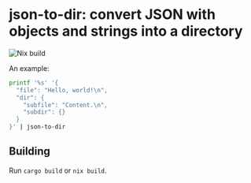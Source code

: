 # json-to-dir: convert JSON with objects and strings into a directory

![Nix build](https://github.com/alurm/json-to-dir/actions/workflows/build.yaml/badge.svg)

An example:

```sh
printf '%s' '{
  "file": "Hello, world!\n",
  "dir": {
    "subfile": "Content.\n",
    "subdir": {}
  }
}' | json-to-dir
```

## Building

Run `cargo build` or `nix build`.
